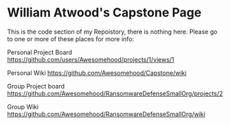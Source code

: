 # William Atwood's Capstone Page

This is the code section of my Repoistory, there is nothing here. 
Please go to one or more of these places for more info:

Personal Project Board https://github.com/users/Awesomehood/projects/1/views/1

Personal Wiki https://github.com/Awesomehood/Capstone/wiki

Group Project board https://github.com/Awesomehood/RansomwareDefenseSmallOrg/projects/2

Group Wiki https://github.com/Awesomehood/RansomwareDefenseSmallOrg/wiki
